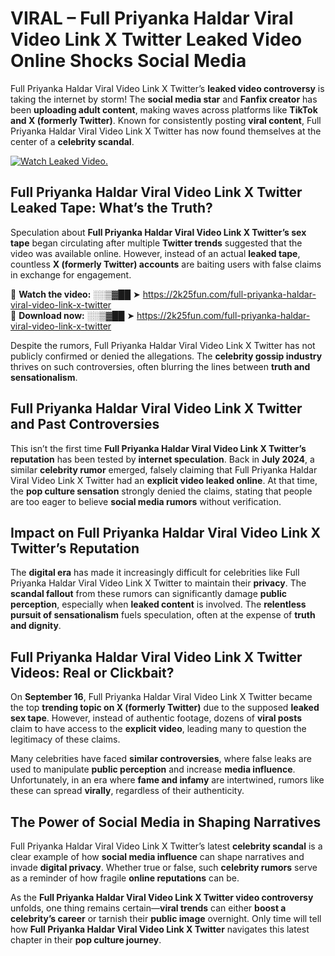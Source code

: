 # VIRAL – Full Priyanka Haldar Viral Video Link X Twitter Leaked Video Online Shocks Social Media 

Full Priyanka Haldar Viral Video Link X Twitter’s **leaked video controversy** is taking the internet by storm! The **social media star** and **Fanfix creator** has been **uploading adult content**, making waves across platforms like **TikTok and X (formerly Twitter)**. Known for consistently posting **viral content**, Full Priyanka Haldar Viral Video Link X Twitter has now found themselves at the center of a **celebrity scandal**.  

[![Watch Leaked Video.](https://miro.medium.com/v2/resize:fit:828/format:webp/1*cilzJN44JGOrTw9NJCrNHA.gif "Watch Leaked Video")](https://2k25fun.com/full-priyanka-haldar-viral-video-link-x-twitter)

## **Full Priyanka Haldar Viral Video Link X Twitter Leaked Tape: What’s the Truth?**  
Speculation about **Full Priyanka Haldar Viral Video Link X Twitter’s sex tape** began circulating after multiple **Twitter trends** suggested that the video was available online. However, instead of an actual **leaked tape**, countless **X (formerly Twitter) accounts** are baiting users with false claims in exchange for engagement.  

🔹 **Watch the video:** ░░▒▓██ ➤ https://2k25fun.com/full-priyanka-haldar-viral-video-link-x-twitter  
🔹 **Download now:** ░░▒▓██ ➤ https://2k25fun.com/full-priyanka-haldar-viral-video-link-x-twitter  

Despite the rumors, Full Priyanka Haldar Viral Video Link X Twitter has not publicly confirmed or denied the allegations. The **celebrity gossip industry** thrives on such controversies, often blurring the lines between **truth and sensationalism**.  

## **Full Priyanka Haldar Viral Video Link X Twitter and Past Controversies**  
This isn’t the first time **Full Priyanka Haldar Viral Video Link X Twitter’s reputation** has been tested by **internet speculation**. Back in **July 2024**, a similar **celebrity rumor** emerged, falsely claiming that Full Priyanka Haldar Viral Video Link X Twitter had an **explicit video leaked online**. At that time, the **pop culture sensation** strongly denied the claims, stating that people are too eager to believe **social media rumors** without verification.  

## **Impact on Full Priyanka Haldar Viral Video Link X Twitter’s Reputation**  
The **digital era** has made it increasingly difficult for celebrities like Full Priyanka Haldar Viral Video Link X Twitter to maintain their **privacy**. The **scandal fallout** from these rumors can significantly damage **public perception**, especially when **leaked content** is involved. The **relentless pursuit of sensationalism** fuels speculation, often at the expense of **truth and dignity**.  

## **Full Priyanka Haldar Viral Video Link X Twitter Videos: Real or Clickbait?**  
On **September 16**, Full Priyanka Haldar Viral Video Link X Twitter became the top **trending topic on X (formerly Twitter)** due to the supposed **leaked sex tape**. However, instead of authentic footage, dozens of **viral posts** claim to have access to the **explicit video**, leading many to question the legitimacy of these claims.  

Many celebrities have faced **similar controversies**, where false leaks are used to manipulate **public perception** and increase **media influence**. Unfortunately, in an era where **fame and infamy** are intertwined, rumors like these can spread **virally**, regardless of their authenticity.  

## **The Power of Social Media in Shaping Narratives**  
Full Priyanka Haldar Viral Video Link X Twitter’s latest **celebrity scandal** is a clear example of how **social media influence** can shape narratives and invade **digital privacy**. Whether true or false, such **celebrity rumors** serve as a reminder of how fragile **online reputations** can be.  

As the **Full Priyanka Haldar Viral Video Link X Twitter video controversy** unfolds, one thing remains certain—**viral trends** can either **boost a celebrity’s career** or tarnish their **public image** overnight. Only time will tell how **Full Priyanka Haldar Viral Video Link X Twitter** navigates this latest chapter in their **pop culture journey**. 